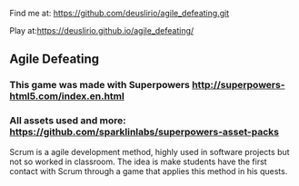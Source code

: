 Find me at: https://github.com/deuslirio/agile_defeating.git

Play at:https://deuslirio.github.io/agile_defeating/
## Agile Defeating
### This game was made with Superpowers http://superpowers-html5.com/index.en.html
### All assets used and more: https://github.com/sparklinlabs/superpowers-asset-packs
Scrum is a agile development method, highly used in software projects but not so worked in classroom.
The idea is make students have the first contact with Scrum through a game that applies this method in his quests.
